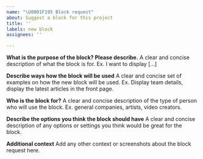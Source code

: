 ```yaml
---
name: "\U0001F195 Block request"
about: Suggest a block for this project
title: ''
labels: new block
assignees: ''

---
```


**What is the purpose of the block? Please describe.**
A clear and concise description of what the block is for. Ex. I want to display [...]

**Describe ways how the block will be used**
A clear and concise set of examples on how the new block will be used. Ex. Display team details, display the latest articles in the front page.

**Who is the block for?**
A clear and concise description of the type of person who will use the block. Ex. general companies, artists, video creators.

**Describe the options you think the block should have**
A clear and concise description of any options or settings you think would be great for the block.

**Additional context**
Add any other context or screenshots about the block request here.
